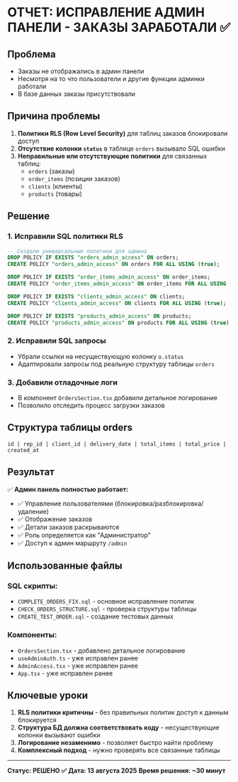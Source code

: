 # ОТЧЕТ: ИСПРАВЛЕНИЕ АДМИН ПАНЕЛИ - ЗАКАЗЫ ЗАРАБОТАЛИ ✅

## Проблема
- Заказы не отображались в админ панели
- Несмотря на то что пользователи и другие функции админки работали
- В базе данных заказы присутствовали

## Причина проблемы
1. **Политики RLS (Row Level Security)** для таблиц заказов блокировали доступ
2. **Отсутствие колонки `status`** в таблице `orders` вызывало SQL ошибки
3. **Неправильные или отсутствующие политики** для связанных таблиц:
   - `orders` (заказы)
   - `order_items` (позиции заказов) 
   - `clients` (клиенты)
   - `products` (товары)

## Решение
### 1. Исправили SQL политики RLS
```sql
-- Создали универсальные политики для админа
DROP POLICY IF EXISTS "orders_admin_access" ON orders;
CREATE POLICY "orders_admin_access" ON orders FOR ALL USING (true);

DROP POLICY IF EXISTS "order_items_admin_access" ON order_items;
CREATE POLICY "order_items_admin_access" ON order_items FOR ALL USING (true);

DROP POLICY IF EXISTS "clients_admin_access" ON clients;
CREATE POLICY "clients_admin_access" ON clients FOR ALL USING (true);

DROP POLICY IF EXISTS "products_admin_access" ON products;
CREATE POLICY "products_admin_access" ON products FOR ALL USING (true);
```

### 2. Исправили SQL запросы
- Убрали ссылки на несуществующую колонку `o.status`
- Адаптировали запросы под реальную структуру таблицы `orders`

### 3. Добавили отладочные логи
- В компонент `OrdersSection.tsx` добавили детальное логирование
- Позволило отследить процесс загрузки заказов

## Структура таблицы orders
```
id | rep_id | client_id | delivery_date | total_items | total_price | created_at
```

## Результат
✅ **Админ панель полностью работает:**
- ✅ Управление пользователями (блокировка/разблокировка/удаление)
- ✅ Отображение заказов
- ✅ Детали заказов раскрываются
- ✅ Роль определяется как "Администратор"
- ✅ Доступ к админ маршруту `/admin`

## Использованные файлы
### SQL скрипты:
- `COMPLETE_ORDERS_FIX.sql` - основное исправление политик
- `CHECK_ORDERS_STRUCTURE.sql` - проверка структуры таблицы
- `CREATE_TEST_ORDER.sql` - создание тестовых данных

### Компоненты:
- `OrdersSection.tsx` - добавлено детальное логирование
- `useAdminAuth.ts` - уже исправлен ранее
- `AdminAccess.tsx` - уже исправлен ранее
- `App.tsx` - уже исправлен ранее

## Ключевые уроки
1. **RLS политики критичны** - без правильных политик доступ к данным блокируется
2. **Структура БД должна соответствовать коду** - несуществующие колонки вызывают ошибки
3. **Логирование незаменимо** - позволяет быстро найти проблему
4. **Комплексный подход** - нужно проверять все связанные таблицы

---
**Статус: РЕШЕНО ✅**
**Дата: 13 августа 2025**
**Время решения: ~30 минут**
